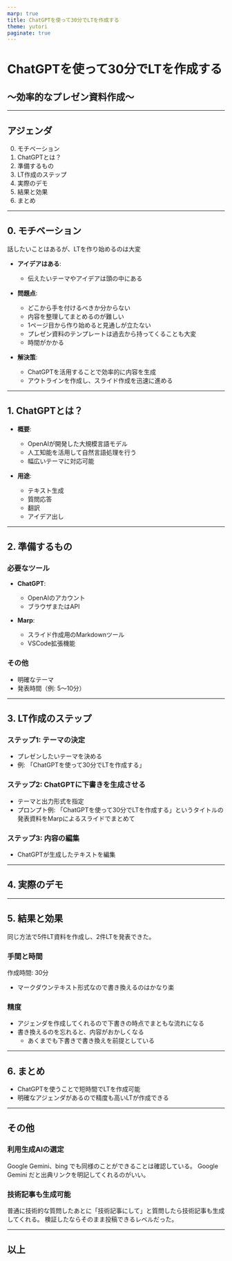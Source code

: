 ```yaml
---
marp: true
title: ChatGPTを使って30分でLTを作成する
theme: yutori
paginate: true
---
```


# ChatGPTを使って30分でLTを作成する

## ～効率的なプレゼン資料作成～

---

## アジェンダ

0. モチベーション
1. ChatGPTとは？
2. 準備するもの
3. LT作成のステップ
4. 実際のデモ
5. 結果と効果
5. まとめ

---

## 0. モチベーション

話したいことはあるが、LTを作り始めるのは大変

- **アイデアはある**:
  - 伝えたいテーマやアイデアは頭の中にある

- **問題点**:
  - どこから手を付けるべきか分からない
  - 内容を整理してまとめるのが難しい
  - 1ページ目から作り始めると見通しが立たない
  - プレゼン資料のテンプレートは過去から持ってくることも大変
  - 時間がかかる

- **解決策**:
  - ChatGPTを活用することで効率的に内容を生成
  - アウトラインを作成し、スライド作成を迅速に進める

---

## 1. ChatGPTとは？

- **概要**:
  - OpenAIが開発した大規模言語モデル
  - 人工知能を活用して自然言語処理を行う
  - 幅広いテーマに対応可能

- **用途**:
  - テキスト生成
  - 質問応答
  - 翻訳
  - アイデア出し

---

## 2. 準備するもの

### 必要なツール

- **ChatGPT**:
  - OpenAIのアカウント
  - ブラウザまたはAPI

- **Marp**:
  - スライド作成用のMarkdownツール
  - VSCode拡張機能

### その他

- 明確なテーマ
- 発表時間（例: 5～10分）

---

## 3. LT作成のステップ

### ステップ1: テーマの決定

- プレゼンしたいテーマを決める
- 例: 「ChatGPTを使って30分でLTを作成する」

### ステップ2: ChatGPTに下書きを生成させる

- テーマと出力形式を指定
- プロンプト例: 「ChatGPTを使って30分でLTを作成する」というタイトルの発表資料をMarpによるスライドでまとめて

### ステップ3: 内容の編集

- ChatGPTが生成したテキストを編集

---

## 4. 実際のデモ

---

## 5. 結果と効果

同じ方法で5件LT資料を作成し、2件LTを発表できた。

### 手間と時間

作成時間: 30分

- マークダウンテキスト形式なので書き換えるのはかなり楽

### 精度

- アジェンダを作成してくれるので下書きの時点でまともな流れになる
- 書き換えるのを忘れると、内容がおかしくなる
  - あくまでも下書きで書き換えを前提としている

---

## 6. まとめ

- ChatGPTを使うことで短時間でLTを作成可能
- 明確なアジェンダがあるので精度も高いLTが作成できる

---

## その他

### 利用生成AIの選定

Google Gemini、bing でも同様のことができることは確認している。
Google Gemini だと出典リンクを明記してくれるのがいい。

### 技術記事も生成可能

普通に技術的な質問したあとに「技術記事にして」と質問したら技術記事も生成してくれる。
検証したならそのまま投稿できるレベルだった。

---

## 以上

